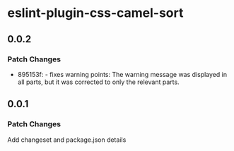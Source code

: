 # eslint-plugin-css-camel-sort

## 0.0.2

### Patch Changes

- 895153f: - fixes warning points: The warning message was displayed in all parts, but it was corrected to only the relevant parts.

## 0.0.1

### Patch Changes

Add changeset and package.json details
